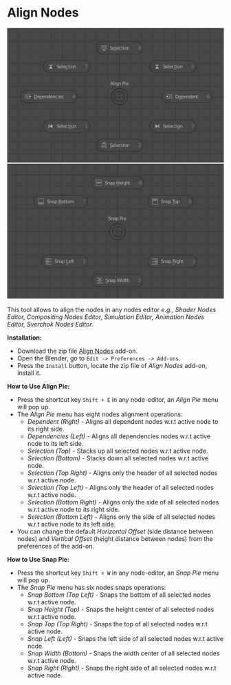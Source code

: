 # Align Nodes
![](./align_pie_img.png?raw=true "Align Pie menu") ![](./snap_pie_img.png?raw=true "Snap Pie menu")

This tool allows to align the nodes in any nodes editor *e.g., Shader Nodes Editor, Compositing Nodes Editor, Simulation Editor, Animation Nodes Editor, Sverchok Nodes Editor*.

**Installation:**
- Download the zip file [Align Nodes](https://github.com/3DSinghVFX/align_nodes/archive/master.zip) add-on.
- Open the Blender, go to `Edit -> Preferences -> Add-ons`.
- Press the `Install` button, locate the zip file of *Align Nodes* add-on, install it.

**How to Use Align Pie:**
- Press the shortcut key `Shift + E` in any node-editor, an *Align Pie* menu will pop up.
- The *Align Pie* menu has eight nodes alignment operations:
  - *Dependent (Right)* - Aligns all dependent nodes w.r.t active node to its right side.
  - *Dependencies (Left)* - Aligns all dependencies nodes w.r.t active node to its left side.
  - *Selection (Top)* - Stacks up all selected nodes w.r.t active node.
  - *Selection (Bottom)* - Stacks down all selected nodes w.r.t active node.
  - *Selection (Top Right)* - Aligns only the header of all selected nodes w.r.t active node.
  - *Selection (Top Left)* - Aligns only the header of all selected nodes w.r.t active node.
  - *Selection (Bottom Right)* - Aligns only the side of all selected nodes w.r.t active node to its right side.
  - *Selection (Bottom Left)* - Aligns only the side of all selected nodes w.r.t active node to its left side.
- You can change the default *Horizontal Offset* (side distance between nodes) and *Vertical Offset* (height distance between nodes) from the preferences of the add-on.

**How to Use Snap Pie:**
- Press the shortcut key `Shift + W` in any node-editor, an *Snap Pie* menu will pop up.
- The *Snap Pie* menu has six nodes snaps operations:
  - *Snap Bottom (Top Left)* - Snaps the bottom of all selected nodes w.r.t active node.
  - *Snap Height (Top)* - Snaps the height center of all selected nodes w.r.t active node.
  - *Snap Top (Top Right)* - Snaps the top of all selected nodes w.r.t active node.
  - *Snap Left (Left)* - Snaps the left side of all selected nodes w.r.t active node.
  - *Snap Width (Bottom)* - Snaps the width center of all selected nodes w.r.t active node.
  - *Snap Right (Right)* - Snaps the right side of all selected nodes w.r.t active node.
